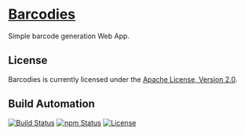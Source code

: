 # [Barcodies](http://barcodies.hive.pt)

Simple barcode generation Web App.

## License

Barcodies is currently licensed under the [Apache License, Version 2.0](http://www.apache.org/licenses/).

## Build Automation

[![Build Status](https://travis-ci.org/hivesolutions/barcodies.svg?branch=master)](https://travis-ci.org/hivesolutions/barcodies)
[![npm Status](https://img.shields.io/npm/v/hive-barcodies.svg)](https://www.npmjs.com/package/hive-barcodies)
[![License](https://img.shields.io/badge/license-Apache%202.0-blue.svg)](https://www.apache.org/licenses/)
